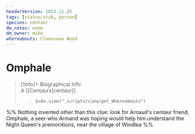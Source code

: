 ```yaml
---
headerVersion: 2023.11.25
tags: [status/stub, person]
species: centaur
dm_notes: none
dm_owner: mike
whereabouts: Cleenseau Wood
---
```

# Omphale
>[!info]+ Biographical Info  
> A [[Centaurs|centaur]]  
>> `$=dv.view("_scripts/view/get_Whereabouts")`

%% 
Nothing invented other than this clue: 
look for Arnaud's centaur friend, Omphale, a seer who Armand was hoping would help him understand the Night Queen's premonitions, near the village of Windlea 
%%